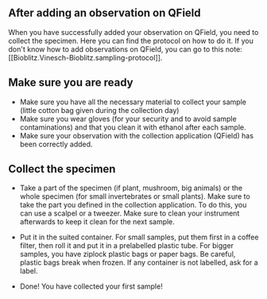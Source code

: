 ## After adding an observation on QField

When you have successfully added your observation on QField, you need to collect the specimen. Here you can find the protocol on how to do it. If you don't know how to add observations on QField, you can go to this note: [[Bioblitz.Vinesch-Bioblitz.sampling-protocol]].

## Make sure you are ready
- Make sure you have all the necessary material to collect your sample (little cotton bag given during the collection day)
- Make sure you wear gloves (for your security and to avoid sample contaminations) and that you clean it with ethanol after each sample.
- Make sure your observation with the collection application (QField) has been correctly added.

## Collect the specimen

- Take a part of the specimen (if plant, mushroom, big animals) or the whole specimen (for small invertebrates or small plants). Make sure to take the part you defined in the collection application. To do this, you can use a scalpel or a tweezer. Make sure to clean your instrument afterwards to keep it clean for the next sample.

- Put it in the suited container. For small samples, put them first in a coffee filter, then roll it and put it in a prelabelled plastic tube. For bigger samples, you have ziplock plastic bags or paper bags. Be careful, plastic bags break when frozen. If any container is not labelled, ask for a label.

- Done! You have collected your first sample!
